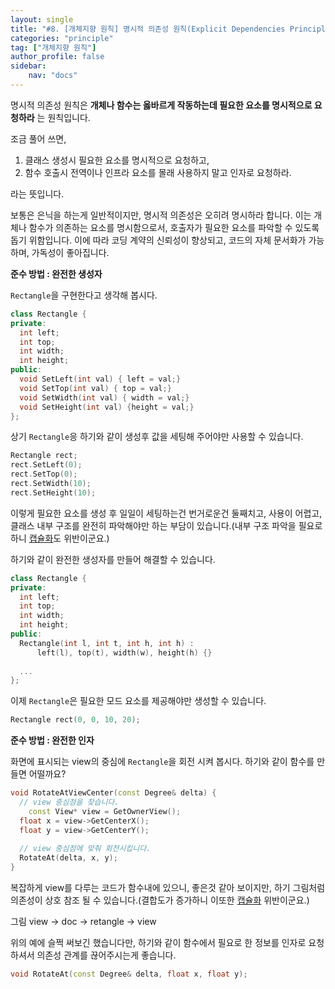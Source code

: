 ```yaml
---
layout: single
title: "#8. [개체지향 원칙] 명시적 의존성 원칙(Explicit Dependencies Principle)(작성중)"
categories: "principle"
tag: ["개체지향 원칙"]
author_profile: false
sidebar: 
    nav: "docs"
---
```


명시적 의존성 원칙은 **개체나 함수는 옳바르게 작동하는데 필요한 요소를 명시적으로 요청하라** 는 원칙입니다.

조금 풀어 쓰면,

1. 클래스 생성시 필요한 요소를 명시적으로 요청하고,
2. 함수 호출시 전역이나 인프라 요소를 몰래 사용하지 말고 인자로 요청하라.

라는 뜻입니다. 

보통은 은닉을 하는게 일반적이지만, 명시적 의존성은 오히려 명시하라 합니다. 이는 개체나 함수가 의존하는 요소를 명시함으로서, 호출자가 필요한 요소를 파악할 수 있도록 돕기 위함입니다. 이에 따라 코딩 계약의 신뢰성이 향상되고, 코드의 자체 문서화가 가능하며, 가독성이 좋아집니다.

**준수 방법 : 완전한 생성자**

`Rectangle`을 구현한다고 생각해 봅시다.

```cpp
class Rectangle {
private:
  int left;
  int top;
  int width;
  int height;
public:
  void SetLeft(int val) { left = val;}
  void SetTop(int val) { top = val;}
  void SetWidth(int val) { width = val;}
  void SetHeight(int val) {height = val;}
};
```

상기 `Rectangle`응 하기와 같이 생성후 값을 세팅해 주어야만 사용할 수 있습니다.

```cpp
Rectangle rect;
rect.SetLeft(0);
rect.SetTop(0);
rect.SetWidth(10);
rect.SetHeight(10);
```

이렇게 필요한 요소를 생성 후 일일이 세팅하는건 번거로운건 둘째치고, 사용이 어렵고, 클래스 내부 구조를 완전히 파악해야만 하는 부담이 있습니다.(내부 구조 파악을 필요로 하니 [캡슐화](https://tango1202.github.io/principle/principle-encapsulation/)도 위반이군요.)

하기와 같이 완전한 생성자를 만들어 해결할 수 있습니다.

```cpp
class Rectangle {
private:
  int left;
  int top;
  int width;
  int height;
public:
  Rectangle(int l, int t, int h, int h) : 
      left(l), top(t), width(w), height(h) {}
  
  ...
};
```

이제 `Rectangle`은 필요한 모드 요소를 제공해야만 생성할 수 있습니다.

```cpp
Rectangle rect(0, 0, 10, 20);
```

**준수 방법 : 완전한 인자**

화면에 표시되는 view의 중심에 `Rectangle`을 회전 시켜 봅시다. 하기와 같이 함수를 만들면 어떨까요?

```cpp
void RotateAtViewCenter(const Degree& delta) {
  // view 중심점을 찾습니다.
    const View* view = GetOwnerView();
  float x = view->GetCenterX();
  float y = view->GetCenterY();
  
  // view 중심점에 맞춰 회전시킵니다.
  RotateAt(delta, x, y);
}
```
복잡하게 view를 다루는 코드가 함수내에 있으니, 좋은것 같아 보이지만, 하기 그림처럼 의존성이 상호 참조 될 수 있습니다.(결합도가 증가하니 이또한 [캡슐화](https://tango1202.github.io/principle/principle-encapsulation/) 위반이군요.)

그림 view -> doc -> retangle -> view

위의 예에 슬쩍 써보긴 했습니다만, 하기와 같이 함수에서 필요로 한 정보를 인자로 요청하셔서 의존성 관계를 끊어주시는게 좋습니다. 

```cpp
void RotateAt(const Degree& delta, float x, float y);
```


